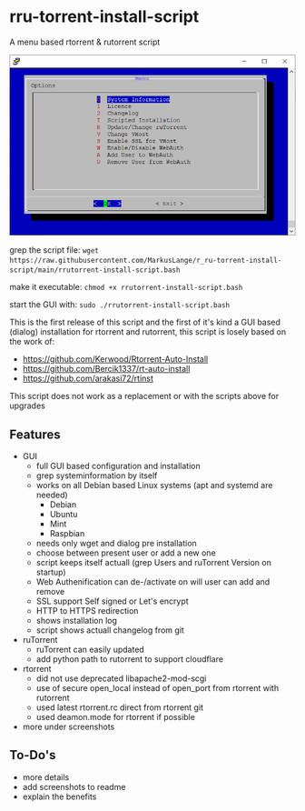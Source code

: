# rru-torrent-install-script
A menu based rtorrent &amp; rutorrent script

![Logo](https://github.com/MarkusLange/r_ru-torrent-install-script/blob/main/screenshots/menu.PNG)

grep the script file:
`wget https://raw.githubusercontent.com/MarkusLange/r_ru-torrent-install-script/main/rrutorrent-install-script.bash`

make it executable:
`chmod +x rrutorrent-install-script.bash`

start the GUI with:
`sudo ./rrutorrent-install-script.bash`

This is the first release of this script and the first of it's kind a GUI based (dialog) installation for rtorrent and rutorrent, this script is losely based on the work of:
- https://github.com/Kerwood/Rtorrent-Auto-Install
- https://github.com/Bercik1337/rt-auto-install
- https://github.com/arakasi72/rtinst

This script does not work as a replacement or with the scripts above for upgrades
## Features ##
- GUI
  - full GUI based configuration and installation
  - grep systeminformation by itself
  - works on all Debian based Linux systems (apt and systemd are needed)
    - Debian
    - Ubuntu
    - Mint
    - Raspbian
  - needs only wget and dialog pre installation
  - choose between present user or add a new one
  - script keeps itself actuall (grep Users and ruTorrent Version on startup)
  - Web Authenification can de-/activate on will user can add and remove
  - SSL support Self signed or Let's encrypt
  - HTTP to HTTPS redirection
  - shows installation log
  - script shows actuall changelog from git
- ruTorrent
  - ruTorrent can easily updated
  - add python path to rutorrent to support cloudflare
- rtorrent
  - did not use deprecated libapache2-mod-scgi
  - use of secure open_local instead of open_port from rtorrent with rutorrent
  - used latest rtorrent.rc direct from rtorrent git
  - used deamon.mode for rtorrent if possible
- more under screenshots

## To-Do's ##
- more details
- add screenshots to readme
- explain the benefits
